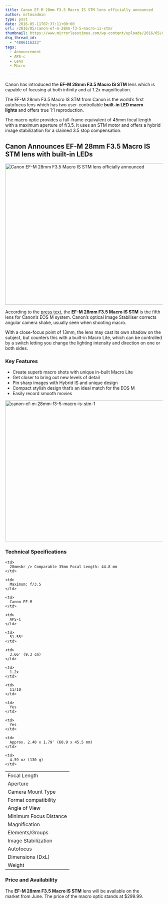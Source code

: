 ```yaml
---
title: Canon EF-M 28mm F3.5 Macro IS STM lens officially announced
author: mrtmsadmin
type: post
date: 2016-05-11T07:37:11+00:00
url: /2016/05/canon-ef-m-28mm-f3-5-macro-is-stm/
thumbnail: https://www.mirrorlesstimes.com/wp-content/uploads/2016/05/canon-ef-m-28mm-f3-5-macro-is-stm.jpg
dsq_thread_id:
  - "4886116223"
tags:
  - Announcement
  - APS-c
  - Lens
  - Macro

---
```

Canon has introduced the **EF-M 28mm F3.5 Macro IS STM** lens which is capable of focusing at both infinity and at 1.2x magnification.

The EF-M 28mm F3.5 Macro IS STM from Canon is the world’s first autofocus lens which has two user-controllable **built-in LED macro lights** and offers true 1:1 reproduction.

The macro optic provides a full-frame equivalent of 45mm focal length with a maximum aperture of f/3.5. It uses an STM motor and offers a hybrid image stabilization for a claimed 3.5 stop compensation.<!--more-->

## Canon Announces EF-M 28mm F3.5 Macro IS STM lens with built-in LEDs

<img class="alignnone wp-image-213 size-full" title="Canon EF-M 28mm F3.5 Macro IS STM lens officially announced" src="https://i0.wp.com/www.mirrorlesstimes.com/wp-content/uploads/2016/05/canon-ef-m-28mm-f3-5-macro-is-stm.jpg?resize=600%2C451&#038;ssl=1" alt="Canon EF-M 28mm F3.5 Macro IS STM lens officially announced" width="600" height="451" srcset="https://i0.wp.com/www.mirrorlesstimes.com/wp-content/uploads/2016/05/canon-ef-m-28mm-f3-5-macro-is-stm.jpg?w=840&ssl=1 840w, https://i0.wp.com/www.mirrorlesstimes.com/wp-content/uploads/2016/05/canon-ef-m-28mm-f3-5-macro-is-stm.jpg?resize=300%2C225&ssl=1 300w, https://i0.wp.com/www.mirrorlesstimes.com/wp-content/uploads/2016/05/canon-ef-m-28mm-f3-5-macro-is-stm.jpg?resize=768%2C577&ssl=1 768w" sizes="(max-width: 600px) 100vw, 600px" data-recalc-dims="1" /> 

According to the <a href="https://www.usa.canon.com/internet/portal/us/home/products/details/lenses/ef/ef-m/ef-m-28mm-f-3-5-macro-is-stm" target="_blank" rel="external nofollow">press text</a>, the **EF-M 28mm F3.5 Macro IS STM** is the fifth lens for Canon&#8217;s EOS M system. Canon’s optical Image Stabiliser corrects angular camera shake, usually seen when shooting macro.

With a close-focus point of 13mm, the lens may cast its own shadow on the subject, but counters this with a built-in Macro Lite, which can be controlled by a switch letting you change the lighting intensity and direction on one or both sides.

### Key Features

  * Create superb macro shots with unique in-built Macro Lite
  * Get closer to bring out new levels of detail
  * Pin sharp images with Hybrid IS and unique design
  * Compact stylish design that’s an ideal match for the EOS M
  * Easily record smooth movies

<img class="alignnone size-full wp-image-212" src="https://i1.wp.com/www.mirrorlesstimes.com/wp-content/uploads/2016/05/canon-ef-m-28mm-f3-5-macro-is-stm-1.jpg?resize=600%2C450&#038;ssl=1" alt="canon-ef-m-28mm-f3-5-macro-is-stm-1" width="600" height="450" srcset="https://i1.wp.com/www.mirrorlesstimes.com/wp-content/uploads/2016/05/canon-ef-m-28mm-f3-5-macro-is-stm-1.jpg?w=1199&ssl=1 1199w, https://i1.wp.com/www.mirrorlesstimes.com/wp-content/uploads/2016/05/canon-ef-m-28mm-f3-5-macro-is-stm-1.jpg?resize=300%2C225&ssl=1 300w, https://i1.wp.com/www.mirrorlesstimes.com/wp-content/uploads/2016/05/canon-ef-m-28mm-f3-5-macro-is-stm-1.jpg?resize=768%2C576&ssl=1 768w, https://i1.wp.com/www.mirrorlesstimes.com/wp-content/uploads/2016/05/canon-ef-m-28mm-f3-5-macro-is-stm-1.jpg?resize=1024%2C769&ssl=1 1024w" sizes="(max-width: 600px) 100vw, 600px" data-recalc-dims="1" /> 

### Technical Specifications

<table  class="table table table-hover" >
  <tr>
    <td>
      Focal Length
    </td>
    
    <td>
      28mm<br /> Comparable 35mm Focal Length: 44.8 mm
    </td>
  </tr>
  
  <tr>
    <td>
      Aperture
    </td>
    
    <td>
      Maximum: f/3.5
    </td>
  </tr>
  
  <tr>
    <td>
      Camera Mount Type
    </td>
    
    <td>
      Canon EF-M
    </td>
  </tr>
  
  <tr>
    <td>
      Format compatibility
    </td>
    
    <td>
      APS-C
    </td>
  </tr>
  
  <tr>
    <td>
      Angle of View
    </td>
    
    <td>
      51.55°
    </td>
  </tr>
  
  <tr>
    <td>
      Minimum Focus Distance
    </td>
    
    <td>
      3.66″ (9.3 cm)
    </td>
  </tr>
  
  <tr>
    <td>
      Magnification
    </td>
    
    <td>
      1.2x
    </td>
  </tr>
  
  <tr>
    <td>
      Elements/Groups
    </td>
    
    <td>
      11/10
    </td>
  </tr>
  
  <tr>
    <td>
      Image Stabilization
    </td>
    
    <td>
      Yes
    </td>
  </tr>
  
  <tr>
    <td>
      Autofocus
    </td>
    
    <td>
      Yes
    </td>
  </tr>
  
  <tr>
    <td>
      Dimensions (DxL)
    </td>
    
    <td>
      Approx. 2.40 x 1.79″ (60.9 x 45.5 mm)
    </td>
  </tr>
  
  <tr>
    <td>
      Weight
    </td>
    
    <td>
      4.59 oz (130 g)
    </td>
  </tr>
</table>

### Price and Availability

The **EF-M 28mm F3.5 Macro IS STM** lens will be available on the market from June. The price of the macro optic stands at $299.99.